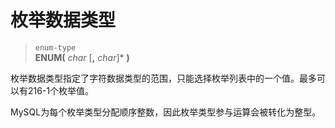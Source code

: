 # 枚举数据类型

> `enum-type`  
**ENUM(** *char* [**,** *char*]\* **)**

枚举数据类型指定了字符数据类型的范围，只能选择枚举列表中的一个值。最多可以有216-1个枚举值。

MySQL为每个枚举类型分配顺序整数，因此枚举类型参与运算会被转化为整型。